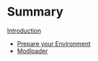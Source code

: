 # Summary

[Introduction](README.md)
- [Prepare your Environment](01-prepare.md)
- [Modloader](02-modloader.md)